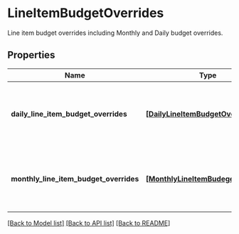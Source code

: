 # LineItemBudgetOverrides

Line item budget overrides including Monthly and Daily budget overrides.

## Properties
Name | Type | Description | Notes
------------ | ------------- | ------------- | -------------
**daily_line_item_budget_overrides** | [**[DailyLineItemBudgetOverride]**](DailyLineItemBudgetOverride.md) | Line item budget override daily part, chronological order restricted. | 
**monthly_line_item_budget_overrides** | [**[MonthlyLineItemBudegetOverride]**](MonthlyLineItemBudegetOverride.md) | Line item budget override monthly part, chronological order restricted. | 

[[Back to Model list]](../README.md#documentation-for-models) [[Back to API list]](../README.md#documentation-for-api-endpoints) [[Back to README]](../README.md)


